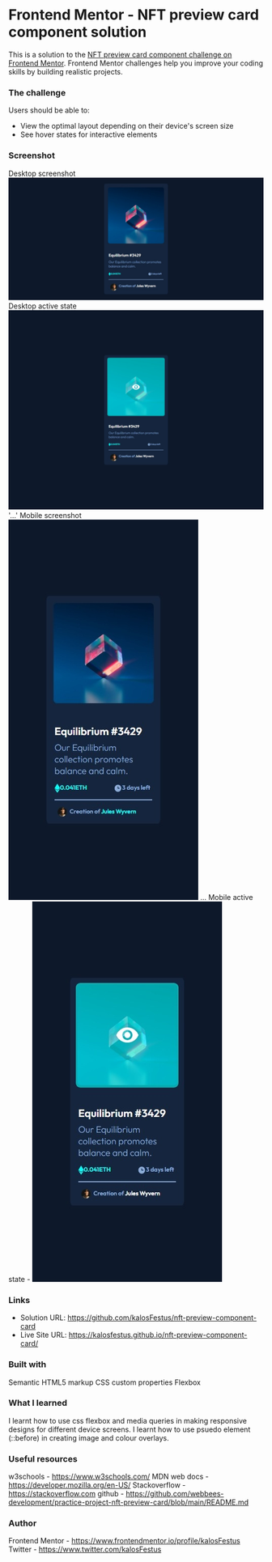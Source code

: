 # Frontend Mentor - NFT preview card component solution

This is a solution to the [NFT preview card component challenge on Frontend Mentor](https://www.frontendmentor.io/challenges/nft-preview-card-component-SbdUL_w0U). Frontend Mentor challenges help you improve your coding skills by building realistic projects. 


### The challenge

Users should be able to:

- View the optimal layout depending on their device's screen size
- See hover states for interactive elements

### Screenshot
Desktop screenshot ![Desktop screenshot](https://github.com/kalosFestus/nft-preview-component-card/blob/master/images/Desktop%20screenshot.jpeg "Desktop screenshot")
Desktop active state ![Desktop active state](https://github.com/kalosFestus/nft-preview-component-card/blob/master/images/desktop%20active%20screenshot.jpeg)
'...' Mobile screenshot  ![Mobile screenshot](https://github.com/kalosFestus/nft-preview-component-card/blob/master/images/Mobile%20screenshot.jpeg)
... Mobile active state - ![Mobile active state](https://github.com/kalosFestus/nft-preview-component-card/blob/master/images/mobile%20screenshot%20active.jpeg)

### Links

- Solution URL: https://github.com/kalosFestus/nft-preview-component-card
- Live Site URL: https://kalosfestus.github.io/nft-preview-component-card/

### Built with
Semantic HTML5 markup
CSS custom properties
Flexbox

### What I learned

I learnt how to use css flexbox and media queries in making responsive designs for different device screens.
I learnt how to use psuedo element (::before) in creating image and colour overlays.


### Useful resources
w3schools - https://www.w3schools.com/ 
MDN web docs - https://developer.mozilla.org/en-US/ 
Stackoverflow - https://stackoverflow.com
github - https://github.com/webbees-development/practice-project-nft-preview-card/blob/main/README.md


### Author
Frontend Mentor - https://www.frontendmentor.io/profile/kalosFestus
Twitter - https://www.twitter.com/kalosFestus
